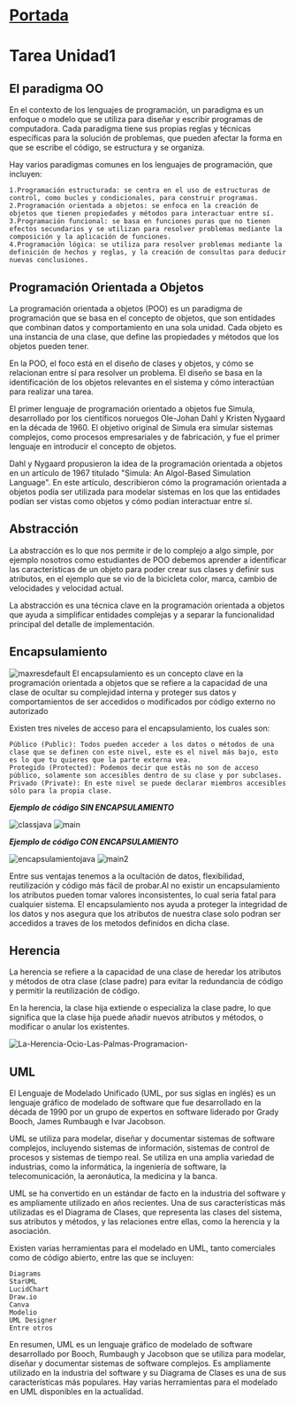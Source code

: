 
# [Portada](https://github.com/DiSahian/ProgOO/blob/41c0caf23d7a76c3b84540b29898af69aefdd5f4/README.md)

# Tarea Unidad1




## El paradigma OO
En el contexto de los lenguajes de programación, un paradigma es un enfoque o modelo que se utiliza para diseñar y escribir programas de computadora. Cada paradigma tiene sus propias reglas y técnicas específicas para la solución de problemas, que pueden afectar la forma en que se escribe el código, se estructura y se organiza.

Hay varios paradigmas comunes en los lenguajes de programación, que incluyen:

    1.Programación estructurada: se centra en el uso de estructuras de control, como bucles y condicionales, para construir programas.
    2.Programación orientada a objetos: se enfoca en la creación de objetos que tienen propiedades y métodos para interactuar entre sí.
    3.Programación funcional: se basa en funciones puras que no tienen efectos secundarios y se utilizan para resolver problemas mediante la composición y la aplicación de funciones.
    4.Programación lógica: se utiliza para resolver problemas mediante la definición de hechos y reglas, y la creación de consultas para deducir nuevas conclusiones.
    
    
## Programación Orientada a Objetos
La programación orientada a objetos (POO) es un paradigma de programación que se basa en el concepto de objetos, que son entidades que combinan datos y comportamiento en una sola unidad. Cada objeto es una instancia de una clase, que define las propiedades y métodos que los objetos pueden tener.

En la POO, el foco está en el diseño de clases y objetos, y cómo se relacionan entre sí para resolver un problema. El diseño se basa en la identificación de los objetos relevantes en el sistema y cómo interactúan para realizar una tarea.

El primer lenguaje de programación orientado a objetos fue Simula, desarrollado por los científicos noruegos Ole-Johan Dahl y Kristen Nygaard en la década de 1960. El objetivo original de Simula era simular sistemas complejos, como procesos empresariales y de fabricación, y fue el primer lenguaje en introducir el concepto de objetos.

Dahl y Nygaard propusieron la idea de la programación orientada a objetos en un artículo de 1967 titulado "Simula: An Algol-Based Simulation Language". En este artículo, describieron cómo la programación orientada a objetos podía ser utilizada para modelar sistemas en los que las entidades podían ser vistas como objetos y cómo podían interactuar entre sí.


## Abstracción
La abstracción es lo que nos permite ir de lo complejo a algo simple, por ejemplo nosotros como estudiantes de POO debemos aprender a identificar las características de un objeto para poder crear sus clases y definir sus atributos, en el ejemplo que se vio de la bicicleta color, marca, cambio de velocidades y velocidad actual.

La abstracción es una técnica clave en la programación orientada a objetos que ayuda a simplificar entidades complejas y a separar la funcionalidad principal del detalle de implementación.


## Encapsulamiento

![maxresdefault](https://user-images.githubusercontent.com/124094435/225528162-d3672304-9d4e-4f38-baf4-e7577a9628cb.jpg)
El encapsulamiento es un concepto clave en la programación orientada a objetos que se refiere a la capacidad de una clase de ocultar su complejidad interna y proteger sus datos y comportamientos de ser accedidos o modificados por código externo no autorizado

Existen tres niveles de acceso para el encapsulamiento, los cuales son:


    Público (Public): Todos pueden acceder a los datos o métodos de una clase que se definen con este nivel, este es el nivel más bajo, esto es lo que tu quieres que la parte externa vea.
    Protegido (Protected): Podemos decir que estás no son de acceso público, solamente son accesibles dentro de su clase y por subclases.
    Privado (Private): En este nivel se puede declarar miembros accesibles sólo para la propia clase.

**_Ejemplo de código SIN ENCAPSULAMIENTO_**

![classjava](https://user-images.githubusercontent.com/124094435/225528518-26ab9134-ff6b-43bd-ba52-9a3bd59c8b86.png)
![main](https://user-images.githubusercontent.com/124094435/225529788-fb66e9ad-0529-4938-b194-704d5c47663e.png)


**_Ejemplo de código CON ENCAPSULAMIENTO_**

![encapsulamientojava](https://user-images.githubusercontent.com/124094435/225529964-5beeabb9-0437-49c0-993d-5f24c3db863f.png)
![main2](https://user-images.githubusercontent.com/124094435/225529976-a0d71e2c-af57-437d-80c0-cb98d9b57a51.png)

Entre sus ventajas tenemos a la ocultación de datos, flexibilidad, reutilización y código más fácil de probar.Al no existir un encapsulamiento los atributos pueden tomar valores inconsistentes, lo cual seria fatal para cualquier sistema. El encapsulamiento nos ayuda a proteger la integridad de los datos y nos asegura que los atributos de nuestra clase solo podran ser accedidos a traves de los metodos definidos en dicha clase. 


## Herencia
La herencia se refiere a la capacidad de una clase de heredar los atributos y métodos de otra clase (clase padre) para evitar la redundancia de código y permitir la reutilización de código.

En la herencia, la clase hija extiende o especializa la clase padre, lo que significa que la clase hija puede añadir nuevos atributos y métodos, o modificar o anular los existentes.

![La-Herencia-Ocio-Las-Palmas-Programacion-](https://user-images.githubusercontent.com/124094435/225530785-1d2ef98c-14da-4fc1-868d-a9fb4f80b14b.png)


## UML
El Lenguaje de Modelado Unificado (UML, por sus siglas en inglés) es un lenguaje gráfico de modelado de software que fue desarrollado en la década de 1990 por un grupo de expertos en software liderado por Grady Booch, James Rumbaugh e Ivar Jacobson.

UML se utiliza para modelar, diseñar y documentar sistemas de software complejos, incluyendo sistemas de información, sistemas de control de procesos y sistemas de tiempo real. Se utiliza en una amplia variedad de industrias, como la informática, la ingeniería de software, la telecomunicación, la aeronáutica, la medicina y la banca.

UML se ha convertido en un estándar de facto en la industria del software y es ampliamente utilizado en años recientes. Una de sus características más utilizadas es el Diagrama de Clases, que representa las clases del sistema, sus atributos y métodos, y las relaciones entre ellas, como la herencia y la asociación.

Existen varias herramientas para el modelado en UML, tanto comerciales como de código abierto, entre las que se incluyen:

    Diagrams
    StarUML
    LucidChart
    Draw.io
    Canva
    Modelio
    UML Designer
    Entre otros

En resumen, UML es un lenguaje gráfico de modelado de software desarrollado por Booch, Rumbaugh y Jacobson que se utiliza para modelar, diseñar y documentar sistemas de software complejos. Es ampliamente utilizado en la industria del software y su Diagrama de Clases es una de sus características más populares. Hay varias herramientas para el modelado en UML disponibles en la actualidad.

